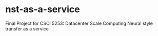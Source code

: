# nst-as-a-service
Final Project for CSCI 5253: Datacenter Scale Computing
Neural style transfer as a service
